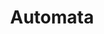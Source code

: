 ---
title:  "Automata"
address: "5 Kensington St, Chippendale, NSW 2008"
link: "https://www.automata.com.au/gift-voucher"
image: "https://images.squarespace-cdn.com/content/v1/5581003be4b03f513016d5f7/1505175905602-R4E4A7RNCG96YXRMBA23/ke17ZwdGBToddI8pDm48kLkXF2pIyv_F2eUT9F60jBl7gQa3H78H3Y0txjaiv_0fDoOvxcdMmMKkDsyUqMSsMWxHk725yiiHCCLfrh8O1z4YTzHvnKhyp6Da-NYroOW3ZGjoBKy3azqku80C789l0iyqMbMesKd95J-X4EagrgU9L3Sa3U8cogeb0tjXbfawd0urKshkc5MgdBeJmALQKw/AB5I8730_NikkiTo.jpg?format=2500w"
---